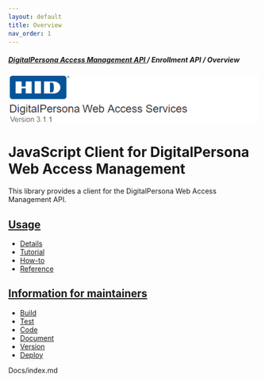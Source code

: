 ```yaml
---
layout: default
title: Overview
nav_order: 1
---
```

##### [DigitalPersona Access Management API ](https://hidglobal.github.io/digitalpersona-access-management-api/)/ Enrollment API / Overview  
![](docs/assets/HID-DPAM-svcs.png)  

# JavaScript Client for DigitalPersona Web Access Management

This library provides a client for the DigitalPersona Web Access Management API.

## [Usage](use/index.md)
* [Details](use/details.md)
* [Tutorial](use/tutorial.md)
* [How-to](use/how-to.md)
* [Reference](use/reference.md)

## [Information for maintainers](maintain/index.md)
* [Build](maintain/build.md)
* [Test](maintain/test.md)
* [Code](maintain/code.md)
* [Document](maintain/document.md)
* [Version](maintain/version.md)
* [Deploy](maintain/deploy.md)

Docs/index.md
